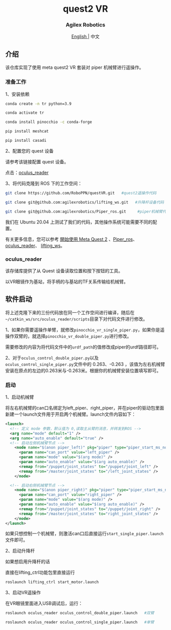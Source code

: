 <div align="center">
  <h1 align="center"> quest2 VR </h1>
  <h3 align="center"> Agilex Robotics </h3>
  <p align="center">
    <a href="README.md"> English </a> | <a>中文</a> 
  </p>
</div>



## 介绍

该仓库实现了使用 meta quest2 VR 套装对 piper 机械臂进行遥操作。

### 准备工作 

1、安装依赖

```bash
conda create -n tr python=3.9

conda activate tr

conda install pinocchio -c conda-forge

pip install meshcat 

pip install casadi
```

2、配置您的 quest 设备

请参考该链接配置 quest 设备。

点击：[oculus_reader](https://github.com/rail-berkeley/oculus_reader)

3、将代码克隆到 ROS 下的工作空间：

```bash
git clone https://github.com/RoboPPN/questVR.git   #quest2遥操作代码

git clone git@github.com:agilexrobotics/lifting_ws.git   #升降杆设备代码

git clone git@github.com:agilexrobotics/Piper_ros.git  	  #piper机械臂代码
```

我们在 Ubuntu 20.04 上测试了我们的代码，其他操作系统可能需要不同的配置。

有关更多信息，您可以参考 [開始使用 Meta Quest 2](https://www.meta.com/zh-tw/help/quest/articles/getting-started/getting-started-with-quest-2/?srsltid=AfmBOoqvDcwTtPt2P9o6y3qdXT_9zxz4m8yyej4uwLGEXVXv6KAr3QQz) 、[Piper_ros](https://github.com/agilexrobotics/Piper_ros)、[oculus_reader](https://github.com/rail-berkeley/oculus_reader)、 [lifting_ws](https://github.com/agilexrobotics/lifting_ws)。

### oculus_reader

该存储库提供了从 Quest 设备读取位置和按下按钮的工具。

以VR眼镜作为基站，将手柄的与基站的TF关系传输给机械臂。

## 软件启动

将上述克隆下来的三份代码放在同一个工作空间进行编译，随后在`~/catkin_ws/src/oculus_reader/scripts`目录下对代码文件进行修改。

1、如果你需要遥操作单臂，就修改`pinocchio_vr_single_piper.py`，如果你是遥操作双臂的，就选择`pinocchio_vr_double_piper.py`进行修改。

需要修改的内容为将代码文件中的`urdf_path`的值修改成piper的urdf路径即可。

2、对于`oculus_control_double_piper.py`以及`oculus_control_single_piper.py`文件中的 0.263、-0.263 ，该值为左右机械臂安装在原点的左边的0.263米与-0.263米。根据你的机械臂安装位置填写即可。

### 启动

1、启动机械臂

将左右机械臂的can口名绑定为left_piper、right_piper，并在piper的驱动包里面新建一个launch文件用于开启两个机械臂。launch文件内容如下：

```xml
<launch>
  <!-- 定义 mode 参数，默认值为 0,读取主从臂的消息，并转发到ROS -->
  <arg name="mode" default="1" />
  <arg name="auto_enable" default="true" />
  <!-- 启动左侧机械臂节点 -->
    <node name="$(anon piper_left)" pkg="piper" type="piper_start_ms_node.py" output="screen">
      <param name="can_port" value="left_piper" />
      <param name="mode" value="$(arg mode)" />
      <param name="auto_enable" value="$(arg auto_enable)" />
      <remap from="/puppet/joint_states" to="/puppet/joint_left" />
      <remap from="/master/joint_states" to="/left_joint_states" />
    </node>

  <!-- 启动右侧机械臂节点 -->
    <node name="$(anon piper_right)" pkg="piper" type="piper_start_ms_node.py" output="screen">
      <param name="can_port" value="right_piper" />
      <param name="mode" value="$(arg mode)" />
      <param name="auto_enable" value="$(arg auto_enable)" />
      <remap from="/puppet/joint_states" to="/puppet/joint_right" />
      <remap from="/master/joint_states" to="right_joint_states" />
    </node>
</launch>
```

如果只想控制一个机械臂，则激活can口后直接运行`start_single_piper.launch`文件即可。

2、启动升降杆

如果想启用升降杆的话

直接在lifting_ctrl功能包里直接运行

```bash
roslaunch lifting_ctrl start_motor.launch
```



3、启动VR遥操作

在VR眼镜里面进入USB调试后，运行：

```bash
roslaunch oculus_reader oculus_control_double_piper.launch   #双臂

roslaunch oculus_reader oculus_control_single_piper.launch   #单臂
```

















